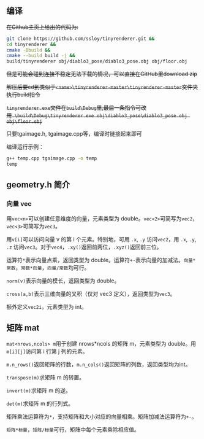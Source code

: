 ## 编译

~~在Github主页上给出的代码为:~~

```bash
git clone https://github.com/ssloy/tinyrenderer.git &&
cd tinyrenderer &&
cmake -Bbuild &&
cmake --build build -j &&
build/tinyrenderer obj/diablo3_pose/diablo3_pose.obj obj/floor.obj
```

~~但是可能会碰到连接不稳定无法下载的情况，可以直接在GitHub里download zip~~

~~解压后要cd到类似于`<name>\tinyrenderer-master\tinyrenderer-master`文件夹执行build指令~~

~~`tinyrenderer.exe`文件在`build\Debug`里,最后一条指令可改用`.\build\Debug\tinyrenderer.exe obj\diablo3_pose\diablo3_pose.obj obj\floor.obj`~~

只要tgaimage.h, tgaimage.cpp等，编译时链接起来即可

编译运行示例：

```bash
g++ temp.cpp tgaimage.cpp -o temp
temp
```

## geometry.h 简介

### 向量 vec

用`vec<n>`可以创建任意维度的向量，元素类型为 double。`vec<2>`可简写为`vec2`，`vec<3>`可简写为`vec3`。

用`v[i]`可以访问向量 v 的第 i 个元素。特别地，可用 `.x`, `.y` 访问`vec2`，用 `.x`, `.y`, `.z` 访问`vec3`。对于`vec4`，`.xy()`返回前两位，`.xyz()`返回前三位。

运算符`*`表示向量点乘，返回类型为 double。运算符`+-`表示向量的加减法。`向量*常数`，`常数*向量`，`向量/常数`均可行。

`norm(v)`表示向量的模长，返回类型为 double。

`cross(a,b)`表示三维向量的叉积（仅对 vec3 定义），返回类型为`vec3`。

额外定义`vec2i`，元素类型为 int。

## 矩阵 mat

`mat<nrows,ncols> m`用于创建 nrows*ncols 的矩阵 m，元素类型为 double。用`m[i][j]`访问第 i 行第 j 列的元素。

`m.n_rows()`返回矩阵的行数，`m.n_cols()`返回矩阵的列数，返回类型均为int。

`transpose(m)`求矩阵 m 的转置。

`invert(m)`求矩阵 m 的逆。

`det(m)`求矩阵 m 的行列式。

矩阵乘法运算符为`*`，支持矩阵和大小对应的向量相乘。矩阵加减法运算符为`+-`。

`矩阵*标量`，`矩阵/标量`可行，矩阵中每个元素乘除相应值。

